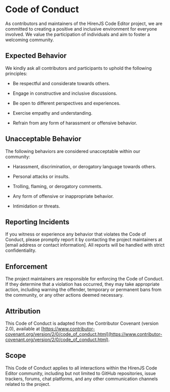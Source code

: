 # Code of Conduct

As contributors and maintainers of the HirenJS Code Editor project, we are committed to creating a positive and inclusive environment for everyone involved. We value the participation of individuals and aim to foster a welcoming community.

## Expected Behavior

We kindly ask all contributors and participants to uphold the following principles:

- Be respectful and considerate towards others.

- Engage in constructive and inclusive discussions.

- Be open to different perspectives and experiences.

- Exercise empathy and understanding.

- Refrain from any form of harassment or offensive behavior.

## Unacceptable Behavior

The following behaviors are considered unacceptable within our community:

- Harassment, discrimination, or derogatory language towards others.

- Personal attacks or insults.

- Trolling, flaming, or derogatory comments.

- Any form of offensive or inappropriate behavior.

- Intimidation or threats.

## Reporting Incidents

If you witness or experience any behavior that violates the Code of Conduct, please promptly report it by contacting the project maintainers at [email address or contact information]. All reports will be handled with strict confidentiality.

## Enforcement

The project maintainers are responsible for enforcing the Code of Conduct. If they determine that a violation has occurred, they may take appropriate action, including warning the offender, temporary or permanent bans from the community, or any other actions deemed necessary.

## Attribution

This Code of Conduct is adapted from the Contributor Covenant (version 2.0), available at [https://www.contributor-covenant.org/version/2/0/code_of_conduct.html](https://www.contributor-covenant.org/version/2/0/code_of_conduct.html).

## Scope

This Code of Conduct applies to all interactions within the HirenJS Code Editor community, including but not limited to GitHub repositories, issue trackers, forums, chat platforms, and any other communication channels related to the project.
